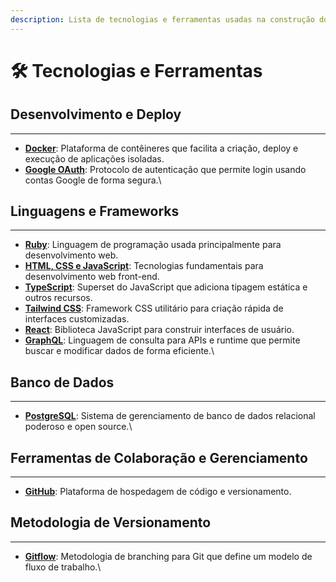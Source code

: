 ```yaml
---
description: Lista de tecnologias e ferramentas usadas na construção do projeto.
---
```


# 🛠️ Tecnologias e Ferramentas

## Desenvolvimento e Deploy

***

* [**Docker**](https://www.docker.com/): Plataforma de contêineres que facilita a criação, deploy e execução de aplicações isoladas.
* [**Google OAuth**](https://developers.google.com/identity/authorization?hl=pt-br): Protocolo de autenticação que permite login usando contas Google de forma segura.\


## Linguagens e Frameworks

***

* [**Ruby**](https://www.ruby-lang.org/pt/): Linguagem de programação usada principalmente para desenvolvimento web.
* [**HTML, CSS e JavaScript**](https://www.w3schools.com/): Tecnologias fundamentais para desenvolvimento web front-end.
* [**TypeScript**](https://www.typescriptlang.org/): Superset do JavaScript que adiciona tipagem estática e outros recursos.
* [**Tailwind CSS**](https://tailwindcss.com/): Framework CSS utilitário para criação rápida de interfaces customizadas.
* [**React**](https://react.dev/): Biblioteca JavaScript para construir interfaces de usuário.
* [**GraphQL**](https://graphql.org/): Linguagem de consulta para APIs e runtime que permite buscar e modificar dados de forma eficiente.\


## Banco de Dados

***

* [**PostgreSQL**](https://www.postgresql.org/): Sistema de gerenciamento de banco de dados relacional poderoso e open source.\


## Ferramentas de Colaboração e Gerenciamento

***

* [**GitHub**](https://github.com/): Plataforma de hospedagem de código e versionamento.


## Metodologia de Versionamento

***

* [**Gitflow**](https://nvie.com/posts/a-successful-git-branching-model/): Metodologia de branching para Git que define um modelo de fluxo de trabalho.\
